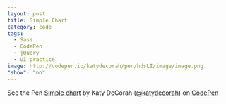 ```yaml
---
layout: post
title: Simple Chart
category: code
tags: 
  - Sass
  - CodePen
  - jQuery
  - UI practice
image: http://codepen.io/katydecorah/pen/hdsLI/image/image.png
"show": "no"
---
```


<p data-height="700" data-theme-id="97" data-slug-hash="hungF" data-user="katydecorah" data-default-tab="result" class='codepen'>See the Pen <a href='http://codepen.io/katydecorah/pen/hungF'>Simple chart</a> by Katy DeCorah (<a href='http://codepen.io/katydecorah'>@katydecorah</a>) on <a href='http://codepen.io'>CodePen</a></p>
